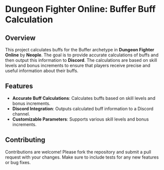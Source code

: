 # Dungeon Fighter Online: Buffer Buff Calculation

## Overview

This project calculates buffs for the Buffer archetype in **Dungeon Fighter Online** by **Neople**. The goal is to provide accurate calculations of buffs and then output this information to **Discord**. The calculations are based on skill levels and bonus increments to ensure that players receive precise and useful information about their buffs.

## Features

- **Accurate Buff Calculations**: Calculates buffs based on skill levels and bonus increments.
- **Discord Integration**: Outputs calculated buff information to a Discord channel.
- **Customizable Parameters**: Supports various skill levels and bonus increments.

## Contributing

Contributions are welcome! Please fork the repository and submit a pull request with your changes. Make sure to include tests for any new features or bug fixes.

